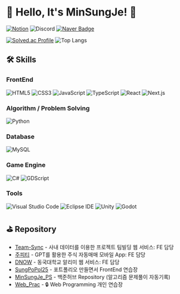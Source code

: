 # 👋 Hello, It's MinSungJe! 👋  
[![Notion](https://img.shields.io/badge/MinSungJe%20PS%20Notion-000000?style=for-the-badge&logo=notion&logoColor=white)](https://minsungje.notion.site/1c515f77116d46b688b95c30997bcdfd?v=6bf2d97d56c045c8af35027cd7b9cfc9&pvs=4)
![Discord](https://img.shields.io/badge/imSungJe-7289DA?style=for-the-badge&logo=discord&logoColor=white)
[![Naver Badge](https://img.shields.io/badge/Naver%20Mail-03C75A?style=for-the-badge&logo=Naver&logoColor=white&link=mailto:minje813@naver.com)](mailto:minje813@naver.com)  

[![Solved.ac Profile](http://mazassumnida.wtf/api/v2/generate_badge?boj=minje813)](https://solved.ac/minje813/)
![Top Langs](https://github-readme-stats.vercel.app/api/top-langs/?username=MinSungJe&layout=compact&title_color=FFFFFF&text_color=FFFFFF&bg_color=0,2E294E,181528&exclude_repo=MinSungJe_PS,Unity_RPG_Course,Godot2DSurvivors,Godot2DPlatformer_Custom,Godot2DPlatformer)  

## 🛠 Skills
### FrontEnd
![HTML5](https://img.shields.io/badge/HTML5-E34F26?style=for-the-badge&logo=html5&logoColor=white)
![CSS3](https://img.shields.io/badge/css3-%231572B6.svg?style=for-the-badge&logo=css3&logoColor=white)
![JavaScript](https://img.shields.io/badge/javascript-%23323330.svg?style=for-the-badge&logo=javascript&logoColor=%23F7DF1E)
![TypeScript](https://img.shields.io/badge/typescript-%23007ACC.svg?style=for-the-badge&logo=typescript&logoColor=white)
![React](https://img.shields.io/badge/react-%2320232a.svg?style=for-the-badge&logo=react&logoColor=%2361DAFB)
![Next.js](https://img.shields.io/badge/Next-black?style=for-the-badge&logo=next.js&logoColor=white)
### Algorithm / Problem Solving
![Python](https://img.shields.io/badge/python-3670A0?style=for-the-badge&logo=python&logoColor=ffdd54)
### Database
![MySQL](https://img.shields.io/badge/mysql-%2300f.svg?style=for-the-badge&logo=mysql&logoColor=white)
### Game Engine
![C#](https://img.shields.io/badge/c%23-%23239120.svg?style=for-the-badge&logo=csharp&logoColor=white)
![GDScript](https://img.shields.io/badge/gdscript-478CBF?style=for-the-badge&logo=godotengine&logoColor=white)

### Tools
![Visual Studio Code](https://img.shields.io/badge/Visual%20Studio%20Code-007ACC.svg?&style=for-the-badge&logo=Visual%20Studio%20Code&logoColor=white)
![Eclipse IDE](https://img.shields.io/badge/Eclipse%20IDE-2C2255.svg?&style=for-the-badge&logo=Eclipse%20IDE&logoColor=white)
![Unity](https://img.shields.io/badge/unity-%23000000.svg?style=for-the-badge&logo=unity&logoColor=white)
![Godot](https://img.shields.io/badge/godot%20engine-478CBF?style=for-the-badge&logo=godotengine&logoColor=white)

## ⛳ Repository

- [Team-Sync](https://github.com/MinSungJe/2024-2-SCS4031-PocketStone-6) - 사내 데이터를 이용한 프로젝트 팀빌딩 웹 서비스: FE 담당
- [주피티](https://github.com/MinSungJe/2024-1-VSA-BeRich) - GPT를 활용한 주식 자동매매 모바일 App: FE 담당
- [DNOW](https://github.com/MinSungJe/OSSProjSMJ) - 동국대학교 알리미 웹 서비스: FE 담당
- [SungPoPol25](https://github.com/MinSungJe/MinSungJe.github.io) - 포트폴리오 만들면서 FrontEnd 연습장
- [MinSungJe_PS](https://github.com/MinSungJe/MinSungJe_PS) - 백준허브 Repository (알고리즘 문제풀이 자동기록)
- [Web_Prac](https://github.com/MinSungJe/Web_Prac) - 🔒 Web Programming 개인 연습장


